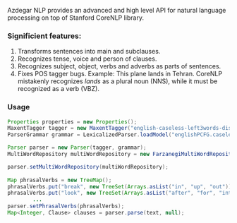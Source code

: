 Azdegar NLP provides an advanced and high level API for natural language processing on top of Stanford CoreNLP library.

### Significient features:
1. Transforms sentences into main and subclauses.
2. Recognizes tense, voice and person of clauses.
3. Recognizes subject, object, verbs and adverbs as parts of sentences.
4. Fixes POS tagger bugs. Example:  This plane lands in Tehran. CoreNLP mistakenly recognizes *lands* as a plural noun (NNS), while it must be recognized as a verb (VBZ).
   
### Usage
``` Java
Properties properties = new Properties();
MaxentTagger tagger = new MaxentTagger("english-caseless-left3words-distsim.tagger", properties);
ParserGrammar grammar = LexicalizedParser.loadModel("englishPCFG.caseless.ser.gz");

Parser parser = new Parser(tagger, grammar);
MultiWordRepository multiWordRepository = new FarzanegiMultiWordRepository();

parser.setMultiWordRepository(multiWordRepository);
    
Map phrasalVerbs = new TreeMap();
phrasalVerbs.put("break", new TreeSet(Arrays.asList("in", "up", "out")));
phrasalVerbs.put("look", new TreeSet(Arrays.asList("after", "for", "into","out")));
        ... 
parser.setPhrasalVerbs(phrasalVerbs);
Map<Integer, Clause> clauses = parser.parse(text, null);
